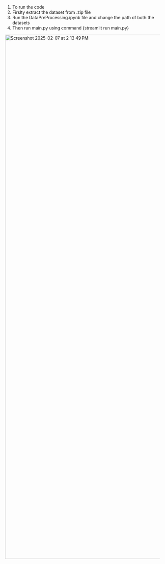 1. To run the code
2. Firslty extract the dataset from .zip file
3. Run the DataPreProcessing.ipynb file and change the path of both the datasets
4. Then run main.py using command {streamlit run main.py} 

<img width="1710" alt="Screenshot 2025-02-07 at 2 13 49 PM" src="https://github.com/user-attachments/assets/6d0e7a27-a41d-447d-928f-9dd05a8abe42" />
